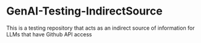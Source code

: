 # GenAI-Testing-IndirectSource
This is a testing repository that acts as an indirect source of information for LLMs that have Github API access
